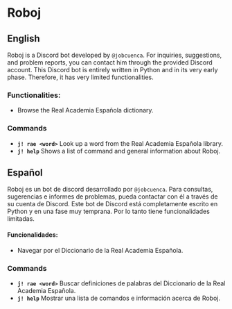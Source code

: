 # Roboj
## English
Roboj is a Discord bot developed by `@jobcuenca`. For inquiries, suggestions, and problem reports, you can contact him through the provided Discord account.
This Discord bot is entirely written in Python and in its very early phase. Therefore, it has very limited functionalities.

### Functionalities: 
- Browse the Real Academia Española dictionary.

### Commands
- **`j! rae <word>`** Look up a word from the Real Academia Española library.
- **`j! help`** Shows a list of command and general information about Roboj.

## Español
Roboj es un bot de discord desarrollado por `@jobcuenca`. Para consultas, sugerencias e informes de problemas, pueda contactar con él a través de su cuenta de Discord.
Este bot de Discord está completamente escrito en Python y en una fase muy temprana. Por lo tanto tiene funcionalidades limitadas.

#### Funcionalidades: 
- Navegar por el Diccionario de la Real Academia Española.

### Commands
- **`j! rae <word>`** Buscar definiciones de palabras del Diccionario de la Real Academia Española.
- **`j! help`** Mostrar una lista de comandos e información acerca de Roboj.
